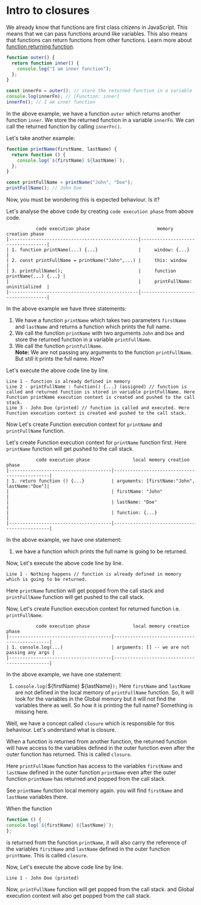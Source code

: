 # Intro to closures

We already know that functions are first class citizens in JavaScript. This means that we can pass functions around like variables. This also means that functions can return functions from other functions. Learn more about [function returning function](../04-Functions/02-More-about-function.md#function-return-function).

```js
function outer() {
  return function inner() {
    console.log("I am inner function");
  };
}

const innerFn = outer(); // store the returned function in a variable
console.log(innerFn); // [Function: inner]
innerFn(); // I am inner function
```

In the above example, we have a function `outer` which returns another function `inner`. We store the returned function in a variable `innerFn`. We can call the returned function by calling `innerFn()`.

Let's take another example:

```js
function printName(firstName, lastName) {
  return function () {
    console.log(`${firstName} ${lastName}`);
  };
}

const printFullName = printName("John", "Doe");
printFullName(); // John Doe
```

Now, you must be wondering this is expected behaviour. Is it?

Let's analyse the above code by creating `code execution phase` from above code.

```
           code execution phase                         memory creation phase
|------------------------------------------------|-----------------------------------|
| 1. function printName(...) {...}               |     window: {...}                 |
| 2. const printFullName = printName("John",...) |     this: window                  |
| 3. printFullName();                            |     function printName(...) {...} |
|                                                |     printFullName: uninitialized  |
|------------------------------------------------|-----------------------------------|
```

In the above example we have three statements:

1. We have a function `printName` which takes two parameters `firstName` and `lastName` and returns a function which prints the full name.
2. We call the function `printName` with two arguments `John` and `Doe` and store the returned function in a variable `printFullName`.
3. We call the function `printFullName`.  
   **Note:** We are not passing any arguments to the function `printFullName`. But still it prints the full name. How?

Let's execute the above code line by line.

```
Line 1 - function is already defined in memory
Line 2 - printFullName : function() {...} (assigned) // function is called and returned function is stored in variable printFullName. Here Function printName execution context is created and pushed to the call stack.
Line 3 - John Doe (printed) // function is called and executed. Here Function execution context is created and pushed to the call stack.
```

Now Let's create Function execution context for `printName` and `printFullName` function.

Let's create Function execution context for `printName` function first. Here `printName` function will get pushed to the call stack.

```
           code execution phase                local memory creation phase
|--------------------------------------|----------------------------------------------|
| 1. return function () {...}          | arguments: [firstName:"John", lastName:"Doe"]|
|                                      | firstName: "John"                            |
|                                      | lastName: "Doe"                              |
|                                      | function: {...}                              |
|--------------------------------------|----------------------------------------------|
```

In the above example, we have one statement:

1. we have a function which prints the full name is going to be returned.

Now, Let's execute the above code line by line.

```
Line 1 - Nothing happens // function is already defined in memory which is going to be returned.
```

Here `printName` function will get popped from the call stack and `printFullName` function will get pushed to the call stack.

Now, Let's create Function execution context for returned function i.e. `printFullName`.

```
           code execution phase                local memory creation phase
|--------------------------------------|----------------------------------------------|
| 1. console.log(...)                  | arguments: [] -- we are not passing any args |
|--------------------------------------|----------------------------------------------|
```

In the above example, we have one statement:

1. `console.log(`${firstName} ${lastName}`);` Here `firstName` and `lastName` are not defined in the local memory of `printFullName` function. So, it will look for the variables in the Global memory but it will not find the variables there as well. So how it is printing the full name? Something is missing here.

Well, we have a concept called `closure` which is responsible for this behaviour. Let's understand what is closure.

When a function is returned from another function, the returned function will have access to the variables defined in the outer function even after the outer function has returned. This is called `closure`.

Here `printFullName` function has access to the variables `firstName` and `lastName` defined in the outer function `printName` even after the outer function `printName` has returned and popped from the call stack.

See `printName` function local memory again. you will find `firstName` and `lastName` variables there.

When the function

```js
function () {
console.log(`${firstName} ${lastName}`);
};
```

is returned from the function `printName`, it will also carry the reference of the variables `firstName` and `lastName` defined in the outer function `printName`. This is called `closure`.

Now, Let's execute the above code line by line.

```
Line 1 - John Doe (printed)
```

Now, `printFullName` function will get popped from the call stack. and Global execution context will also get popped from the call stack.
